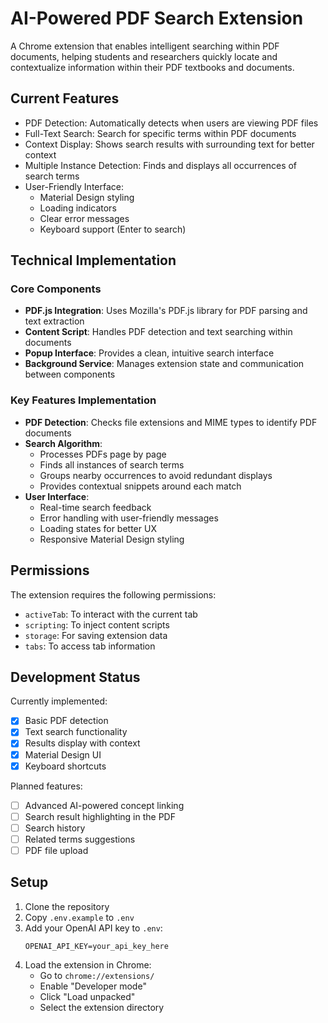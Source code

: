 # AI-Powered PDF Search Extension

A Chrome extension that enables intelligent searching within PDF documents, helping students and researchers quickly locate and contextualize information within their PDF textbooks and documents.

## Current Features

- PDF Detection: Automatically detects when users are viewing PDF files
- Full-Text Search: Search for specific terms within PDF documents
- Context Display: Shows search results with surrounding text for better context
- Multiple Instance Detection: Finds and displays all occurrences of search terms
- User-Friendly Interface:
  - Material Design styling
  - Loading indicators
  - Clear error messages
  - Keyboard support (Enter to search)


## Technical Implementation

### Core Components

- **PDF.js Integration**: Uses Mozilla's PDF.js library for PDF parsing and text extraction
- **Content Script**: Handles PDF detection and text searching within documents
- **Popup Interface**: Provides a clean, intuitive search interface
- **Background Service**: Manages extension state and communication between components

### Key Features Implementation

- **PDF Detection**: Checks file extensions and MIME types to identify PDF documents
- **Search Algorithm**: 
  - Processes PDFs page by page
  - Finds all instances of search terms
  - Groups nearby occurrences to avoid redundant displays
  - Provides contextual snippets around each match
- **User Interface**:
  - Real-time search feedback
  - Error handling with user-friendly messages
  - Loading states for better UX
  - Responsive Material Design styling

## Permissions

The extension requires the following permissions:
- `activeTab`: To interact with the current tab
- `scripting`: To inject content scripts
- `storage`: For saving extension data
- `tabs`: To access tab information

## Development Status

Currently implemented:
- [x] Basic PDF detection
- [x] Text search functionality
- [x] Results display with context
- [x] Material Design UI
- [x] Keyboard shortcuts

Planned features:
- [ ] Advanced AI-powered concept linking
- [ ] Search result highlighting in the PDF
- [ ] Search history
- [ ] Related terms suggestions
- [ ] PDF file upload

## Setup

1. Clone the repository
2. Copy `.env.example` to `.env`
3. Add your OpenAI API key to `.env`:
   ```
   OPENAI_API_KEY=your_api_key_here
   ```
4. Load the extension in Chrome:
   - Go to `chrome://extensions/`
   - Enable "Developer mode"
   - Click "Load unpacked"
   - Select the extension directory